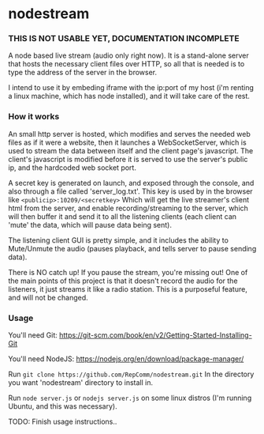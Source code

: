 # nodestream
### THIS IS NOT USABLE YET, DOCUMENTATION INCOMPLETE
A node based live stream (audio only right now).
It is a stand-alone server that hosts the necessary client files over HTTP, so all that is needed is to type the address of the server in the browser.

I intend to use it by embeding iframe with the ip:port of my host (i'm renting a linux machine, which has node installed), and it will take care of the rest.

### How it works

An small http server is hosted, which modifies and serves the needed web files as if it were a website,
then it launches a WebSocketServer, which is used to stream the data between itself and the client page's javascript.
The client's javascript is modified before it is served to use the server's public ip, and the hardcoded web socket port.

A secret key is generated on launch, and exposed through the console, and also through a file called 'server_log.txt'. This key is used by in the browser like
`
		<publicip>:10209/<secretkey>
`
Which will get the live streamer's client html from the server, and enable recording/streaming to the server, which will then buffer it and send it to all the listening clients (each client can 'mute' the data, which will pause data being sent).

The listening client GUI is pretty simple, and it includes the ability to Mute/Unmute the audio (pauses playback, and tells server to pause sending data).

There is NO catch up! If you pause the stream, you're missing out!
One of the main points of this project is that it doesn't record the audio for the listeners, it just streams it like a radio station. This is a purposeful feature, and will not be changed.

### Usage
You'll need Git:
https://git-scm.com/book/en/v2/Getting-Started-Installing-Git

You'll need NodeJS:
https://nodejs.org/en/download/package-manager/

Run
`git clone https://github.com/RepComm/nodestream.git`
In the directory you want 'nodestream' directory to install in.

Run
`node server.js` or `nodejs server.js` on some linux distros (I'm running Ubuntu, and this was necessary).

TODO: Finish usage instructions..
